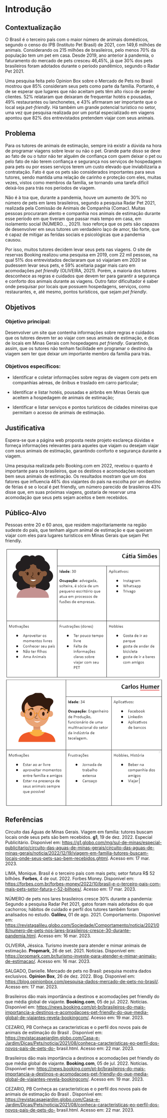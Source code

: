# Introdução

## Contextualização

O Brasil é o terceiro país com o maior número de animais domésticos, segundo o censo do IPB (Instituto Pet Brasil) de 2021, com 149,6 milhões de animais. Considerando os 215 milhões de brasileiros, pelo menos 70% da população tem um pet em casa. Desde 2019, ano anterior à pandemia, o faturamento do mercado de pets cresceu 46,45%, já que 30% dos pets brasileiros foram adotados durante o período pandêmico, segundo o Radar Pet 2021.

Uma pesquisa feita pelo Opinion Box sobre o Mercado de Pets no Brasil mostrou que 85% consideram seus pets como parte da família. Portanto, é de se esperar que lugares que não aceitam pets têm alto risco de perder clientes. 52% relataram que deixaram de frequentar hotéis e pousadas, 49% restaurantes ou lanchonetes, e 43% afirmaram ser importante que o local seja *pet-friendly*. Há também um grande potencial turístico no setor, uma vez que pesquisa realizada por um portal especializado em viagens apontou que 82% dos entrevistados pretendem viajar com seus animais. 


## Problema

Para os tutores de animais de estimação, sempre irá existir a dúvida na hora de programar viagens sobre levar ou não o pet. Grande parte disso se deve ao fato de ou o tutor não ter alguém de confiança com quem deixar o pet ou pelo fato de não terem confiança e segurança nos serviços de hospedagem para pets ou por esses serviços terem um custo elevado que inviabilizaria a contratação. Fato é que os pets são considerados importantes para seus tutores, sendo mantida uma relação de carinho e proteção com eles, muitas vezes, vistos como membros da família, se tornando uma tarefa difícil deixá-los para trás nos períodos de viagem. 

Não é à toa que, durante a pandemia, houve um aumento de 30% no número de pets em lares brasileiros, segundo a pesquisa Radar Pet 2021, realizada pela Comissão de Animais de Companhia (Comac). Muitas pessoas procuraram alento e companhia nos animais de estimação durante esse período em que tiveram que passar mais tempo em casa, em isolamento social (NÚMERO..., 2021). Isso reforça que os pets são capazes de desenvolver em seus tutores um verdadeiro laço de amor, tão forte, que é capaz de mitigar as feridas sociais e psicológicas que a pandemia causou.

Por isso, muitos tutores decidem levar seus pets nas viagens. O site de reservas Booking realizou uma pesquisa em 2019, com 22 mil pessoas, na qual 51% dos entrevistados declararam que só viajariam em 2020 se pudessem levar seus pets, e 59% aceitaria pagar mais caro em acomodações *pet friendly* (OLIVEIRA, 2021). Porém, a maioria dos tutores desconhece as regras e cuidados que devem ter para garantir a segurança e conforto dos animais durante as viagens. Outro fator dificultador é saber onde pesquisar por locais que possuem hospedagens, serviços, como restaurantes, e, até mesmo, pontos turísticos, que sejam *pet friendly*.

## Objetivos

### Objetivo principal:
Desenvolver um site que contenha informações sobre regras e cuidados que os tutores devem ter ao viajar com seus animais de estimação, e dicas de locais em Minas Gerais com hospedagens *pet friendly*. Garantindo, assim, que os tutores não tenham facilidade em programar o destino da viagem sem ter que deixar um importante membro da família para trás.

### Objetivos específicos:
-	Identificar e coletar informações sobre regras de viagem com pets em companhias aéreas, de ônibus e traslado em carro particular;

-	Identificar e listar hotéis, pousadas e airbnbs em Minas Gerais que aceitem a hospedagem de animais de estimação;

- Identificar e listar serviços e pontos turísticos de cidades mineiras que permitam o acesso de animais de estimação.

## Justificativa

Espera-se que a página web proposta neste projeto esclareça dúvidas e forneça informações relevantes para aqueles que viajam ou desejam viajar com seus animais de estimação, garantindo conforto e segurança durante a viagem.

Uma pesquisa realizada pelo Booking.com em 2022, revelou o quanto é importante para os brasileiros, que os destinos e acomodações recebam bem seus animais de estimação. Os resultados mostram que um dos fatores que influencia 46% dos viajantes do país na escolha por um destino de férias é se o local é pet friendly, um número parecido de brasileiros 43% disse que, em suas próximas viagens, gostaria de reservar uma acomodação que seus pets sejam aceitos e bem recebidos.

## Público-Alvo

Pessoas entre 20 e 60 anos, que residem majoritariamente na região sudeste do país, que tenham algum animal de estimação e que queiram viajar com eles para lugares turísticos em Minas Gerais que sejam Pet friendly.

<img src="./img/persona1-publico-alvo.png" align="center"></img>
<img src="./img/persona2-publico-alvo.png" align="center"></img>

## Referências
Circuito das Águas de Minas Gerais. Viagem em família: tutores buscam locais onde seus pets são bem recebidos. **g1**, 19 de dez. 2022. Especial Publicitário. Disponível em: 
https://g1.globo.com/mg/sul-de-minas/especial-publicitario/circuito-das-aguas-de-minas-gerais/circuito-das-aguas-de-minas-gerais/noticia/2022/12/19/viagem-em-familia-tutores-buscam-locais-onde-seus-pets-sao-bem-recebidos.ghtml. Acesso em: 17 mar. 2023.

LIMA, Monique. Brasil é o terceiro país com mais pets; setor fatura R$ 52 bilhões. **Forbes**, 4 de out. 2022. Forbes Money. Disponível em: https://forbes.com.br/forbes-money/2022/10/brasil-e-o-terceiro-pais-com-mais-pets-setor-fatura-r-52-bilhoes/. Acesso em: 17 mar. 2023.

NÚMERO de pets nos lares brasileiros cresce 30% durante a pandemia: Segundo a pesquisa Radar Pet 2021, gatos foram mais adotados do que cachorros; hábitos de cuidado e perfil dos tutores também foram analisados no estudo. **Galileu**, 01 de ago. 2021. Comportamento. Disponível em: https://revistagalileu.globo.com/Sociedade/Comportamento/noticia/2021/08/numero-de-pets-nos-lares-brasileiros-cresce-30-durante-pandemia.html. Acesso em: 16 mar. 2023.

OLIVEIRA, Jéssica. Turismo investe para atender e mimar animais de estimação. **Propmark**, 26 de set. 2021. Notícias. Disponível em: https://propmark.com.br/turismo-investe-para-atender-e-mimar-animais-de-estimacao/. Acesso em: 16 mar. 2023.

SALGADO, Danielle. Mercado de pets no Brasil: pesquisa mostra dados exclusivos. **Opinion Box**, 26 de dez. 2022. Blog. Disponível em: https://blog.opinionbox.com/pesquisa-dados-mercado-de-pets-no-brasil/. Acesso em: 17 mar. 2023.

Brasileiros dão mais importância a destinos e acomodações pet friendly do que média global de viajante. **Booking.com**, 05 de jul. 2022. Notícias. Disponível em: https://news.booking.com/pt-br/brasileiros-do-mais-importancia-a-destinos-e-acomodacoes-pet-friendly-do-que-media-global-de-viajantes-revela-bookingcom/. Acesso em: 19 mar. 2023.

CEZARIO, PB Conheça as características e o perfil dos novos pais de animais de estimação do Brasil . Disponível em: https://revistacasaejardim.globo.com/Casa-e-Jardim/Dicas/Pets/noticia/2021/08/conheca-caracteristicas-eo-perfil-dos-novos-pais-de-pets-do- brasil.html. Acesso em: 22 mar. 2023.

Brasileiros dão mais importância a destinos e acomodações pet friendly do que média global de viajante. **Booking.com**, 05 de jul. 2022. Notícias. Disponível em: https://news.booking.com/pt-br/brasileiros-do-mais-importancia-a-destinos-e-acomodacoes-pet-friendly-do-que-media-global-de-viajantes-revela-bookingcom/. Acesso em: 19 mar. 2023.

CEZARIO, PB Conheça as características e o perfil dos novos pais de animais de estimação do Brasil . Disponível em: https://revistacasaejardim.globo.com/Casa-e-Jardim/Dicas/Pets/noticia/2021/08/conheca-caracteristicas-eo-perfil-dos-novos-pais-de-pets-do- brasil.html. Acesso em: 22 mar. 2023.

